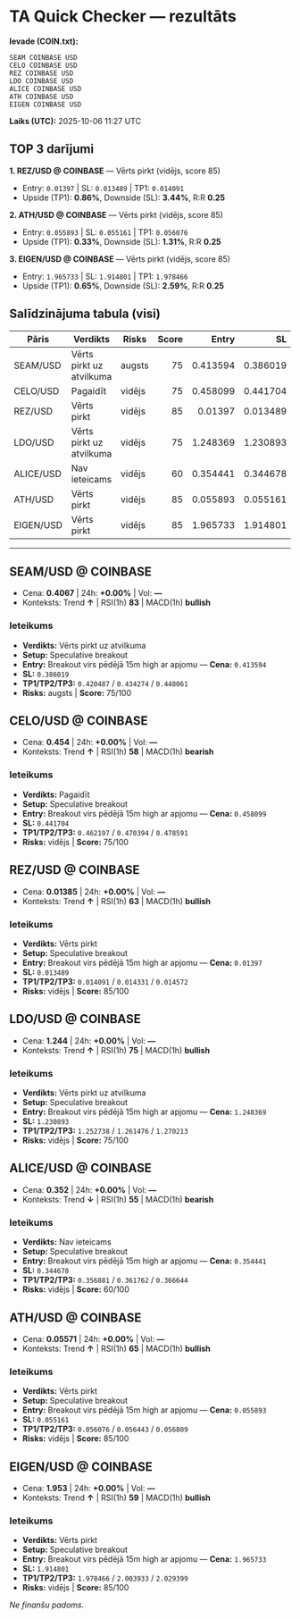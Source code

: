 # TA Quick Checker — rezultāts

**Ievade (COIN.txt):**
```
SEAM COINBASE USD
CELO COINBASE USD
REZ COINBASE USD
LDO COINBASE USD
ALICE COINBASE USD
ATH COINBASE USD
EIGEN COINBASE USD
```
**Laiks (UTC):** 2025-10-06 11:27 UTC

## TOP 3 darījumi
**1. REZ/USD @ COINBASE** — Vērts pirkt (vidējs, score 85)
- Entry: `0.01397` | SL: `0.013489` | TP1: `0.014091`
- Upside (TP1): **0.86%**, Downside (SL): **3.44%**, R:R **0.25**

**2. ATH/USD @ COINBASE** — Vērts pirkt (vidējs, score 85)
- Entry: `0.055893` | SL: `0.055161` | TP1: `0.056076`
- Upside (TP1): **0.33%**, Downside (SL): **1.31%**, R:R **0.25**

**3. EIGEN/USD @ COINBASE** — Vērts pirkt (vidējs, score 85)
- Entry: `1.965733` | SL: `1.914801` | TP1: `1.978466`
- Upside (TP1): **0.65%**, Downside (SL): **2.59%**, R:R **0.25**

## Salīdzinājuma tabula (visi)
| Pāris | Verdikts | Risks | Score | Entry | SL | TP1 | Upside% | Downside% | R:R | RSI(1h) | MACD | 24h% | Cena |
|---|---|---|---:|---:|---:|---:|---:|---:|---:|---:|---|---:|---:|
| SEAM/USD | Vērts pirkt uz atvilkuma | augsts | 75 | 0.413594 | 0.386019 | 0.420487 | 1.67% | 6.67% | 0.25 | 83 | bullish | +0.00% | 0.4067 |
| CELO/USD | Pagaidīt | vidējs | 75 | 0.458099 | 0.441704 | 0.462197 | 0.89% | 3.58% | 0.25 | 58 | bearish | +0.00% | 0.454 |
| REZ/USD | Vērts pirkt | vidējs | 85 | 0.01397 | 0.013489 | 0.014091 | 0.86% | 3.44% | 0.25 | 63 | bullish | +0.00% | 0.01385 |
| LDO/USD | Vērts pirkt uz atvilkuma | vidējs | 75 | 1.248369 | 1.230893 | 1.252738 | 0.35% | 1.40% | 0.25 | 75 | bullish | +0.00% | 1.244 |
| ALICE/USD | Nav ieteicams | vidējs | 60 | 0.354441 | 0.344678 | 0.356881 | 0.69% | 2.75% | 0.25 | 55 | bearish | +0.00% | 0.352 |
| ATH/USD | Vērts pirkt | vidējs | 85 | 0.055893 | 0.055161 | 0.056076 | 0.33% | 1.31% | 0.25 | 65 | bullish | +0.00% | 0.05571 |
| EIGEN/USD | Vērts pirkt | vidējs | 85 | 1.965733 | 1.914801 | 1.978466 | 0.65% | 2.59% | 0.25 | 59 | bullish | +0.00% | 1.953 |

---

## SEAM/USD @ COINBASE
- Cena: **0.4067** | 24h: **+0.00%** | Vol: **—**
- Konteksts: Trend **↑** | RSI(1h) **83** | MACD(1h) **bullish**

### Ieteikums
- **Verdikts:** Vērts pirkt uz atvilkuma
- **Setup:** Speculative breakout
- **Entry:** Breakout virs pēdējā 15m high ar apjomu  — **Cena:** `0.413594`
- **SL:** `0.386019`
- **TP1/TP2/TP3:** `0.420487` / `0.434274` / `0.448061`
- **Risks:** augsts | **Score:** 75/100

## CELO/USD @ COINBASE
- Cena: **0.454** | 24h: **+0.00%** | Vol: **—**
- Konteksts: Trend **↑** | RSI(1h) **58** | MACD(1h) **bearish**

### Ieteikums
- **Verdikts:** Pagaidīt
- **Setup:** Speculative breakout
- **Entry:** Breakout virs pēdējā 15m high ar apjomu  — **Cena:** `0.458099`
- **SL:** `0.441704`
- **TP1/TP2/TP3:** `0.462197` / `0.470394` / `0.478591`
- **Risks:** vidējs | **Score:** 75/100

## REZ/USD @ COINBASE
- Cena: **0.01385** | 24h: **+0.00%** | Vol: **—**
- Konteksts: Trend **↑** | RSI(1h) **63** | MACD(1h) **bullish**

### Ieteikums
- **Verdikts:** Vērts pirkt
- **Setup:** Speculative breakout
- **Entry:** Breakout virs pēdējā 15m high ar apjomu  — **Cena:** `0.01397`
- **SL:** `0.013489`
- **TP1/TP2/TP3:** `0.014091` / `0.014331` / `0.014572`
- **Risks:** vidējs | **Score:** 85/100

## LDO/USD @ COINBASE
- Cena: **1.244** | 24h: **+0.00%** | Vol: **—**
- Konteksts: Trend **↑** | RSI(1h) **75** | MACD(1h) **bullish**

### Ieteikums
- **Verdikts:** Vērts pirkt uz atvilkuma
- **Setup:** Speculative breakout
- **Entry:** Breakout virs pēdējā 15m high ar apjomu  — **Cena:** `1.248369`
- **SL:** `1.230893`
- **TP1/TP2/TP3:** `1.252738` / `1.261476` / `1.270213`
- **Risks:** vidējs | **Score:** 75/100

## ALICE/USD @ COINBASE
- Cena: **0.352** | 24h: **+0.00%** | Vol: **—**
- Konteksts: Trend **↓** | RSI(1h) **55** | MACD(1h) **bearish**

### Ieteikums
- **Verdikts:** Nav ieteicams
- **Setup:** Speculative breakout
- **Entry:** Breakout virs pēdējā 15m high ar apjomu  — **Cena:** `0.354441`
- **SL:** `0.344678`
- **TP1/TP2/TP3:** `0.356881` / `0.361762` / `0.366644`
- **Risks:** vidējs | **Score:** 60/100

## ATH/USD @ COINBASE
- Cena: **0.05571** | 24h: **+0.00%** | Vol: **—**
- Konteksts: Trend **↑** | RSI(1h) **65** | MACD(1h) **bullish**

### Ieteikums
- **Verdikts:** Vērts pirkt
- **Setup:** Speculative breakout
- **Entry:** Breakout virs pēdējā 15m high ar apjomu  — **Cena:** `0.055893`
- **SL:** `0.055161`
- **TP1/TP2/TP3:** `0.056076` / `0.056443` / `0.056809`
- **Risks:** vidējs | **Score:** 85/100

## EIGEN/USD @ COINBASE
- Cena: **1.953** | 24h: **+0.00%** | Vol: **—**
- Konteksts: Trend **↑** | RSI(1h) **59** | MACD(1h) **bullish**

### Ieteikums
- **Verdikts:** Vērts pirkt
- **Setup:** Speculative breakout
- **Entry:** Breakout virs pēdējā 15m high ar apjomu  — **Cena:** `1.965733`
- **SL:** `1.914801`
- **TP1/TP2/TP3:** `1.978466` / `2.003933` / `2.029399`
- **Risks:** vidējs | **Score:** 85/100

*Ne finanšu padoms.*
